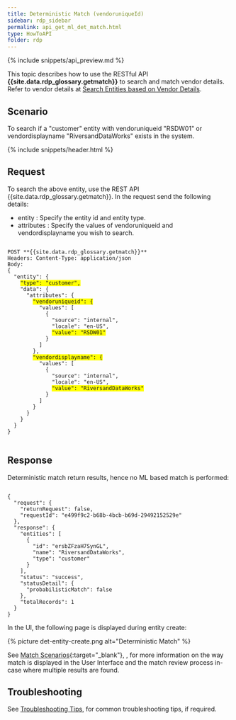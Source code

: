 ```yaml
---
title: Deterministic Match (vendoruniqueId)
sidebar: rdp_sidebar
permalink: api_get_ml_det_match.html
type: HowToAPI
folder: rdp
---
```


{% include snippets/api_preview.md %}

This topic describes how to use the RESTful API **{{site.data.rdp_glossary.getmatch}}** to search and match vendor details. Refer to vendor details at [Search Entities based on Vendor Details](api_get_match_results_scenario3.html).

## Scenario  

To search if a "customer" entity with vendoruniqueid "RSDW01" or vendordisplayname "RiversandDataWorks" exists in the system.

{% include snippets/header.html %}

## Request 

To search the above entity, use the REST API {{site.data.rdp_glossary.getmatch}}. In the request send the following details:

* entity : Specify the entity id and entity type.
* attributes : Specify the values of vendoruniqueid and vendordisplayname you wish to search. 

<pre>
<code>
POST **{{site.data.rdp_glossary.getmatch}}**
Headers: Content-Type: application/json
Body:
{
  "entity": {
    <span style="background-color: #FFFF00">"type": "customer",</span>
    "data": {
      "attributes": {
        <span style="background-color: #FFFF00">"vendoruniqueid": {</span>
          "values": [
            {
              "source": "internal",
              "locale": "en-US",
              <span style="background-color: #FFFF00">"value": "RSDW01"</span>
            }
          ]
        },
        <span style="background-color: #FFFF00">"vendordisplayname": {</span>
          "values": [
            {
              "source": "internal",
              "locale": "en-US",
              <span style="background-color: #FFFF00">"value": "RiversandDataWorks"</span>
            }
          ]
        }
      }
    }
  }
}
</code>
</pre>

## Response 

Deterministic match return results, hence no ML based match is performed:

<pre><code>
{
  "request": {
    "returnRequest": false,
    "requestId": "e499f9c2-b68b-4bcb-b69d-29492152529e"
  },
  "response": {
    "entities": [
      {
        "id": "ersbZFzaH7SynGL",
        "name": "RiversandDataWorks",
        "type": "customer"
      }
    ],
    "status": "success",
    "statusDetail": {
      "probabilisticMatch": false
    },
    "totalRecords": 1
  }
}
</code></pre>

In the UI, the following page is displayed during entity create:

{% picture det-entity-create.png alt="Deterministic Match" %}

See [Match Scenarios](/{{site.data.rdp_links_version.APPU}}/dda_match_usecases.html){:target="_blank"}, , for more information on the way match is displayed in the User Interface and the match review process in-case where multiple results are found.

## Troubleshooting

See [Troubleshooting Tips](api_troubleshooting_tips.html), for common troubleshooting tips, if required.